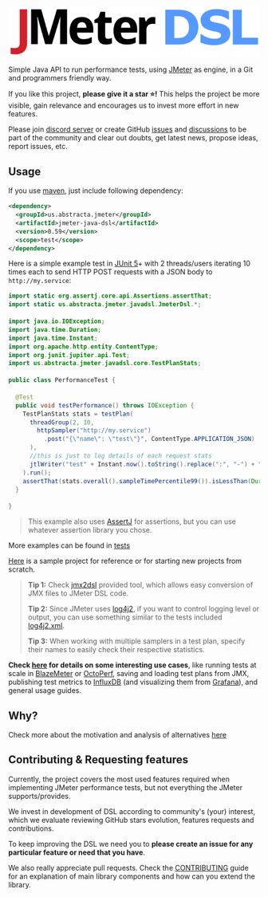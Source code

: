 ![logo](/docs/.vuepress/public/logo.svg)

Simple Java API to run performance tests, using [JMeter] as engine, in a Git and programmers friendly way.

If you like this project, **please give it a star :star:!** This helps the project be more visible, gain relevance and encourages us to invest more effort in new features.

Please join [discord server](https://discord.gg/WNSn5hqmSd) or create GitHub [issues](https://github.com/abstracta/jmeter-java-dsl/issues) and [discussions](https://github.com/abstracta/jmeter-java-dsl/discussions) to be part of the community and clear out doubts, get latest news, propose ideas, report issues, etc.

## Usage

If you use [maven](https://maven.apache.org/what-is-maven.html), just include following dependency:

```xml
<dependency>
  <groupId>us.abstracta.jmeter</groupId>
  <artifactId>jmeter-java-dsl</artifactId>
  <version>0.59</version>
  <scope>test</scope>
</dependency>
``` 

Here is a simple example test in [JUnit 5](https://junit.org/junit5/)+ with 2 threads/users iterating 10 times each to send HTTP POST requests with a JSON body to `http://my.service`:

```java
import static org.assertj.core.api.Assertions.assertThat;
import static us.abstracta.jmeter.javadsl.JmeterDsl.*;

import java.io.IOException;
import java.time.Duration;
import java.time.Instant;
import org.apache.http.entity.ContentType;
import org.junit.jupiter.api.Test;
import us.abstracta.jmeter.javadsl.core.TestPlanStats;

public class PerformanceTest {

  @Test
  public void testPerformance() throws IOException {
    TestPlanStats stats = testPlan(
      threadGroup(2, 10,
        httpSampler("http://my.service")
          .post("{\"name\": \"test\"}", ContentType.APPLICATION_JSON)
      ),
      //this is just to log details of each request stats
      jtlWriter("test" + Instant.now().toString().replace(":", "-") + ".jtl")
    ).run();
    assertThat(stats.overall().sampleTimePercentile99()).isLessThan(Duration.ofSeconds(5));
  }
  
}
```

> This example also uses [AssertJ](https://joel-costigliola.github.io/assertj/assertj-core-quick-start.html) for assertions, but you can use whatever assertion library you chose.

More examples can be found in [tests](jmeter-java-dsl/src/test/java/us/abstracta/jmeter/javadsl)

[Here](https://github.com/abstracta/jmeter-java-dsl-sample) is a sample project for reference or for starting new projects from scratch.

> **Tip 1:** Check [jmx2dsl](https://abstracta.github.io/jmeter-java-dsl/guide/#dsl-code-generation-from-jmx-file) provided tool, which allows easy conversion of JMX files to JMeter DSL code.
> 
> **Tip 2:** Since JMeter uses [log4j2](https://logging.apache.org/log4j/2.x/), if you want to control logging level or output, you can use something similar to the tests included [log4j2.xml](jmeter-java-dsl/src/test/resources/log4j2.xml).
>
> **Tip 3:** When working with multiple samplers in a test plan, specify their names to easily check their respective statistics.

**Check [here](https://abstracta.github.io/jmeter-java-dsl/) for details on some interesting use cases**, like running tests at scale in [BlazeMeter](https://www.blazemeter.com/) or [OctoPerf](https://octoperf.com/), saving and loading test plans from JMX, publishing test metrics to [InfluxDB](https://www.influxdata.com/products/influxdb-overview/) (and visualizing them from [Grafana](https://grafana.com/)), and general usage guides.

## Why?

Check more about the motivation and analysis of alternatives [here](https://abstracta.github.io/jmeter-java-dsl/motivation/)

## Contributing & Requesting features

Currently, the project covers the most used features required when implementing JMeter performance tests, but not everything the JMeter supports/provides. 

We invest in development of DSL according to community's (your) interest, which we evaluate reviewing GitHub stars evolution, features requests and contributions. 

To keep improving the DSL we need you to **please create an issue for any particular feature or need that you have**.

We also really appreciate pull requests. Check the [CONTRIBUTING](CONTRIBUTING.md) guide for an explanation of main library components and how can you extend the library.

[JMeter]: http://jmeter.apache.org/
